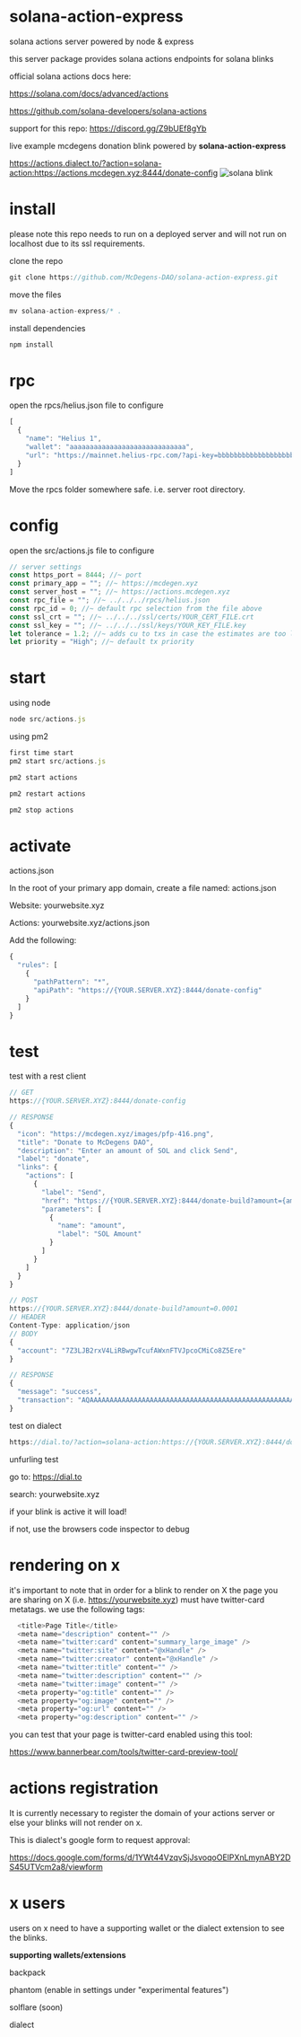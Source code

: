 # solana-action-express
solana actions server powered by node & express

this server package provides solana actions endpoints for solana blinks

official solana actions docs here: 

https://solana.com/docs/advanced/actions

https://github.com/solana-developers/solana-actions

support for this repo: https://discord.gg/Z9bUEf8gYb

live example mcdegens donation blink powered by **solana-action-express**

https://actions.dialect.to/?action=solana-action:https://actions.mcdegen.xyz:8444/donate-config
![solana blink](https://github.com/McDegens-DAO/solana-action-express/blob/main/blink.png)

# install

please note this repo needs to run on a deployed server and will not run on localhost due to its ssl requirements.

clone the repo
```javascript
git clone https://github.com/McDegens-DAO/solana-action-express.git
```
move the files
```javascript
mv solana-action-express/* .
```
install dependencies
```javascript
npm install
```

# rpc
open the rpcs/helius.json file to configure
```javascript
[
  {
    "name": "Helius 1",
    "wallet": "aaaaaaaaaaaaaaaaaaaaaaaaaaaaa",
    "url": "https://mainnet.helius-rpc.com/?api-key=bbbbbbbbbbbbbbbbbbbbbbbbbb"
  }
]
```
Move the rpcs folder somewhere safe. i.e. server root directory.

# config
open the src/actions.js file to configure
```javascript
// server settings
const https_port = 8444; //~ port 
const primary_app = ""; //~ https://mcdegen.xyz
const server_host = ""; //~ https://actions.mcdegen.xyz
const rpc_file = ""; //~ ../../../rpcs/helius.json
const rpc_id = 0; //~ default rpc selection from the file above
const ssl_crt = ""; //~ ../../../ssl/certs/YOUR_CERT_FILE.crt
const ssl_key = ""; //~ ../../../ssl/keys/YOUR_KEY_FILE.key
let tolerance = 1.2; //~ adds cu to txs in case the estimates are too low
let priority = "High"; //~ default tx priority
```

# start
using node
```javascript
node src/actions.js
```
using pm2
```javascript
first time start
pm2 start src/actions.js
```
```javascript
pm2 start actions
```
```javascript
pm2 restart actions
```
```javascript
pm2 stop actions
```

# activate
actions.json

In the root of your primary app domain, create a file named: actions.json

Website: yourwebsite.xyz

Actions: yourwebsite.xyz/actions.json

Add the following:

```javascript
{
  "rules": [
    {
      "pathPattern": "*",
      "apiPath": "https://{YOUR.SERVER.XYZ}:8444/donate-config"
    }
  ]
}
```

# test
test with a rest client
```javascript
// GET
https://{YOUR.SERVER.XYZ}:8444/donate-config
```
```javascript
// RESPONSE
{
  "icon": "https://mcdegen.xyz/images/pfp-416.png",
  "title": "Donate to McDegens DAO",
  "description": "Enter an amount of SOL and click Send",
  "label": "donate",
  "links": {
    "actions": [
      {
        "label": "Send",
        "href": "https://{YOUR.SERVER.XYZ}:8444/donate-build?amount={amount}",
        "parameters": [
          {
            "name": "amount",
            "label": "SOL Amount"
          }
        ]
      }
    ]
  }
}
```

```javascript
// POST
https://{YOUR.SERVER.XYZ}:8444/donate-build?amount=0.0001
// HEADER
Content-Type: application/json
// BODY
{
  "account": "7Z3LJB2rxV4LiRBwgwTcufAWxnFTVJpcoCMiCo8Z5Ere"
}
```
```javascript
// RESPONSE
{
  "message": "success",
  "transaction": "AQAAAAAAAAAAAAAAAAAAAAAAAAAAAAAAAAAAAAAAAAAAAAAAAAAAAAAAAAAAAAAAAAAAAAAAAAAAAAAAAAAAAACAAQACBBnGd+L8/U/m08fITPXQGOahmsUckU1+h1l1w6wdS1fV5drn8eMSYo01r/hXR9BqB3/xXIqdxkHLJz9+Dyj5qLwDBkZv5SEXMv/srbpyw5vnvIzlu8X3EmssQ5s6QAAAAAAAAAAAAAAAAAAAAAAAAAAAAAAAAAAAAAAAAAAAAAAAL0icV3qd6kbI9BQYxRF5R0IpsALS3nvw4VClgV//oUQDAgAJA0CcAAAAAAAAAgAFAlgCAAADAgABDAIAAACghgEAAAAAAAA="
}
```


test on dialect
```javascript
https://dial.to/?action=solana-action:https://{YOUR.SERVER.XYZ}:8444/donate-config
```
unfurling test

go to: https://dial.to

search: yourwebsite.xyz

if your blink is active it will load!

if not, use the browsers code inspector to debug

# rendering on x
it's important to note that in order for a blink to render on X the page you are sharing on X (i.e. https://yourwebsite.xyz) must have twitter-card metatags. we use the following tags:
```javascript
  <title>Page Title</title>
  <meta name="description" content="" />
  <meta name="twitter:card" content="summary_large_image" />
  <meta name="twitter:site" content="@xHandle" />
  <meta name="twitter:creator" content="@xHandle" />
  <meta name="twitter:title" content="" />
  <meta name="twitter:description" content="" />
  <meta name="twitter:image" content="" />
  <meta property="og:title" content="" />
  <meta property="og:image" content="" />
  <meta property="og:url" content="" />
  <meta property="og:description" content="" />
```
you can test that your page is twitter-card enabled using this tool:

https://www.bannerbear.com/tools/twitter-card-preview-tool/

# actions registration
It is currently necessary to register the domain of your actions server or else your blinks will not render on x.

This is dialect's google form to request approval: 

https://docs.google.com/forms/d/1YWt44VzqvSjJsvoqoOElPXnLmynABY2DS45UTVcm2a8/viewform

# x users
users on x need to have a supporting wallet or the dialect extension to see the blinks.

**supporting wallets/extensions**

backpack

phantom (enable in settings under "experimental features")

solflare (soon)

dialect
